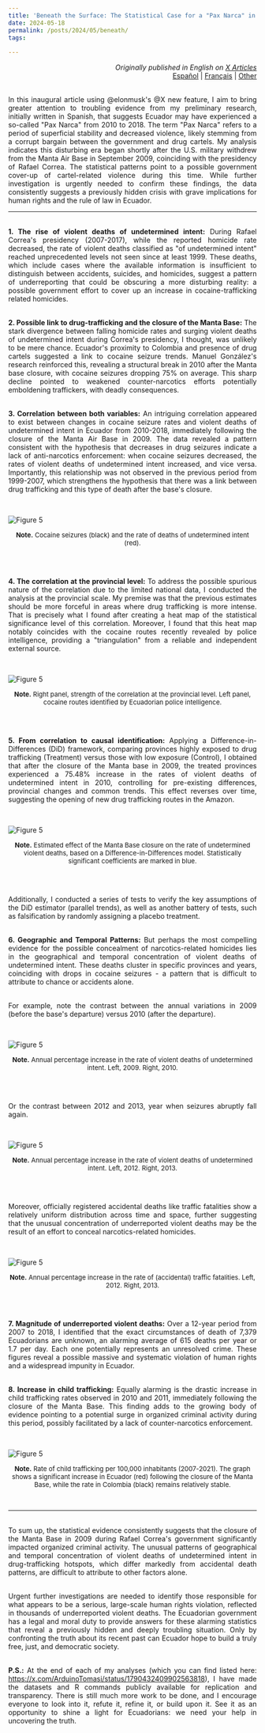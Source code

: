 ```yaml
---
title: 'Beneath the Surface: The Statistical Case for a "Pax Narca" in Ecuador'
date: 2024-05-18
permalink: /posts/2024/05/beneath/
tags:
 
---
```

<div style="text-align: right;">
  <em>Originally published in English on <a href="https://twitter.com/ArduinoTomasi/status/1791956012926185797" target="_blank" rel="noopener noreferrer">X Articles</a></em><br>
  <a href="https://translate.google.com/translate?sl=en&tl=es&u=https://twitter.com/ArduinoTomasi/status/1791956012926185797" target="_blank">Español</a> |
  <a href="https://translate.google.com/translate?sl=en&tl=fr&u=https://twitter.com/ArduinoTomasi/status/1791956012926185797" target="_blank">Français</a> |
  <a href="#" onclick="showTranslateDropdown(); return false;">Other</a>
  <div id="google_translate_element" style="display: none;"></div>
  <script type="text/javascript">
    function googleTranslateElementInit() {
      new google.translate.TranslateElement({pageLanguage: 'en', layout: google.translate.TranslateElement.InlineLayout.SIMPLE}, 'google_translate_element');
    }
    function showTranslateDropdown() {
      document.getElementById('google_translate_element').style.display = 'inline-block';
    }
  </script>
  <script type="text/javascript" src="//translate.google.com/translate_a/element.js?cb=googleTranslateElementInit"></script>
</div>




<div style="text-align: justify;">

  <br> In this inaugural article using @elonmusk's @X new feature, I aim to bring greater attention to troubling evidence from my preliminary research, initially written in Spanish, that suggests Ecuador may have experienced a so-called "Pax Narca" from 2010 to 2018. The term "Pax Narca" refers to a period of superficial stability and decreased violence, likely stemming from a corrupt bargain between the government and drug cartels. My analysis indicates this disturbing era began shortly after the U.S. military withdrew from the Manta Air Base in September 2009, coinciding with the presidency of Rafael Correa. The statistical patterns point to a possible government cover-up of cartel-related violence during this time. While further investigation is urgently needed to confirm these findings, the data consistently suggests a previously hidden crisis with grave implications for human rights and the rule of law in Ecuador.<br>


<hr>


<br><strong>1. The rise of violent deaths of undetermined intent:</strong> During Rafael Correa's presidency (2007-2017), while the reported homicide rate decreased, the rate of violent deaths classified as "of undetermined intent" reached unprecedented levels not seen since at least 1999. These deaths, which include cases where the available information is insufficient to distinguish between accidents, suicides, and homicides, suggest a pattern of underreporting that could be obscuring a more disturbing reality: a possible government effort to cover up an increase in cocaine-trafficking related homicides.<br>

<br><strong>2. Possible link to drug-trafficking and the closure of the Manta Base:</strong> The stark divergence between falling homicide rates and surging violent deaths of undetermined intent during Correa's presidency, I thought, was unlikely to be mere chance. Ecuador's proximity to Colombia and presence of drug cartels suggested a link to cocaine seizure trends. Manuel González's research reinforced this, revealing a structural break in 2010 after the Manta base closure, with cocaine seizures dropping 75% on average. This sharp decline pointed to weakened counter-narcotics efforts potentially emboldening traffickers, with deadly consequences.<br>

<br><strong>3. Correlation between both variables:</strong> An intriguing correlation appeared to exist between changes in cocaine seizure rates and violent deaths of undetermined intent in Ecuador from 2010-2018, immediately following the closure of the Manta Air Base in 2009. The data revealed a pattern consistent with the hypothesis that decreases in drug seizures indicate a lack of anti-narcotics enforcement: when cocaine seizures decreased, the rates of violent deaths of undetermined intent increased, and vice versa. Importantly, this relationship was not observed in the previous period from 1999-2007, which strengthens the hypothesis that there was a link between drug trafficking and this type of death after the base's closure.<br>

</div><br>

![Figure 5](/images/cocaycausaFFF.png)<br>
<div style="text-align: center;font-size:13px;">

<strong>Note.</strong> Cocaine seizures (black) and the rate of deaths of undetermined intent (red).
</div><br>

<div style="text-align: justify;">

<br><strong>4. The correlation at the provincial level:</strong> To address the possible spurious nature of the correlation due to the limited national data, I conducted the analysis at the provincial scale. My premise was that the previous estimates should be more forceful in areas where drug trafficking is more intense. That is precisely what I found after creating a heat map of the statistical significance level of this correlation. Moreover, I found that this heat map notably coincides with the cocaine routes recently revealed by police intelligence, providing a "triangulation" from a reliable and independent external source.<br>

</div><br>

![Figure 5](/images/compma.png)<br>
<div style="text-align: center;font-size:13px;">

<strong>Note.</strong> Right panel, strength of the correlation at the provincial level. Left panel, cocaine routes identified by Ecuadorian police intelligence.
</div><br>

<div style="text-align: justify;">

<br><strong>5. From correlation to causal identification:</strong> Applying a Difference-in-Differences (DiD) framework, comparing provinces highly exposed to drug trafficking (Treatment) versus those with low exposure (Control), I obtained that after the closure of the Manta base in 2009, the treated provinces experienced a 75.48% increase in the rates of violent deaths of undetermined intent in 2010, controlling for pre-existing differences, provincial changes and common trends. This effect reverses over time, suggesting the opening of new drug trafficking routes in the Amazon.<br>

</div><br>

![Figure 5](/images/efectoFF2.png)<br>
<div style="text-align: center;font-size:13px;">

<strong>Note.</strong> Estimated effect of the Manta Base closure on the rate of undetermined violent deaths, based on a Difference-in-Differences model. Statistically significant coefficients are marked in blue.
</div><br>

<div style="text-align: justify;">

<br>Additionally, I conducted a series of tests to verify the key assumptions of the DiD estimator (parallel trends), as well as another battery of tests, such as falsification by randomly assigning a placebo treatment.<br>


<br><strong>6. Geographic and Temporal Patterns:</strong> But perhaps the most compelling evidence for the possible concealment of narcotics-related homicides lies in the geographical and temporal concentration of violent deaths of undetermined intent. These deaths cluster in specific provinces and years, coinciding with drops in cocaine seizures - a pattern that is difficult to attribute to chance or accidents alone.<br>

<br>For example, note the contrast between the annual variations in 2009 (before the base's departure) versus 2010 (after the departure).<br>


</div><br>

![Figure 5](/images/compff1.png)<br>
<div style="text-align: center;font-size:13px;">

<strong>Note.</strong> Annual percentage increase in the rate of violent deaths of undetermined intent. Left, 2009. Right, 2010.

</div><br>

<div style="text-align: justify;">

<br>Or the contrast between 2012 and 2013, year when seizures abruptly fall again.<br>

</div><br>

![Figure 5](/images/compff3.png)<br>
<div style="text-align: center;font-size:13px;">

<strong>Note.</strong> Annual percentage increase in the rate of violent deaths of undetermined intent. Left, 2012. Right, 2013.

</div><br>

<div style="text-align: justify;">

<br>Moreover, officially registered accidental deaths like traffic fatalities show a relatively uniform distribution across time and space, further suggesting that the unusual concentration of underreported violent deaths may be the result of an effort to conceal narcotics-related homicides.<br>

</div><br>

![Figure 5](/images/201213.png)<br>
<div style="text-align: center;font-size:13px;">

<strong>Note.</strong> Annual percentage increase in the rate of (accidental) traffic fatalities. Left, 2012. Right, 2013.

</div><br>

<div style="text-align: justify;">

<br><strong>7. Magnitude of underreported violent deaths:</strong> Over a 12-year period from 2007 to 2018, I identified that the exact circumstances of death of 7,379 Ecuadorians are unknown, an alarming average of 615 deaths per year or 1.7 per day. Each one potentially represents an unresolved crime. These figures reveal a possible massive and systematic violation of human rights and a widespread impunity in Ecuador.<br>

<br><strong>8. Increase in child trafficking:</strong> Equally alarming is the drastic increase in child trafficking rates observed in 2010 and 2011, immediately following the closure of the Manta Base. This finding adds to the growing body of evidence pointing to a potential surge in organized criminal activity during this period, possibly facilitated by a lack of counter-narcotics enforcement.<br>


</div><br>

![Figure 5](/images/traficados.jpeg)<br>
<div style="text-align: center;font-size:13px;">

<strong>Note.</strong> Rate of child trafficking per 100,000 inhabitants (2007-2021). The graph shows a significant increase in Ecuador (red) following the closure of the Manta Base, while the rate in Colombia (black) remains relatively stable.

</div><br>


<hr>


<div style="text-align: justify;">

<br>To sum up, the statistical evidence consistently suggests that the closure of the Manta Base in 2009 during Rafael Correa's government significantly impacted organized criminal activity. The unusual patterns of geographical and temporal concentration of violent deaths of undetermined intent in drug-trafficking hotspots, which differ markedly from accidental death patterns, are difficult to attribute to other factors alone.
<br>

<br>Urgent further investigations are needed to identify those responsible for what appears to be a serious, large-scale human rights violation, reflected in thousands of underreported violent deaths. The Ecuadorian government has a legal and moral duty to provide answers for these alarming statistics that reveal a previously hidden and deeply troubling situation. Only by confronting the truth about its recent past can Ecuador hope to build a truly free, just, and democratic society.<br>

<br><strong>P.S.:</strong> At the end of each of my analyses (which you can find listed here: https://x.com/ArduinoTomasi/status/1790432409902563818), I have made the datasets and R commands publicly available for replication and transparency. There is still much more work to be done, and I encourage everyone to look into it, refute it, refine it, or build upon it. See it as an opportunity to shine a light for Ecuadorians: we need your help in uncovering the truth.<br>



</div><br>